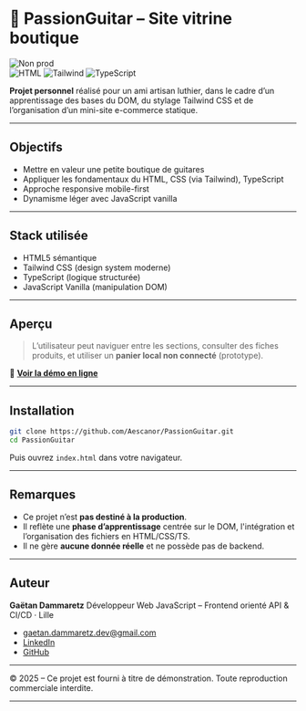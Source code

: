 # 🎸 PassionGuitar – Site vitrine boutique

![Non prod](https://img.shields.io/badge/usage-learning--only-orange)  
![HTML](https://img.shields.io/badge/html5-%23E34F26.svg?style=flat&logo=html5&logoColor=white)
![Tailwind](https://img.shields.io/badge/tailwindcss-%2338B2AC.svg?style=flat&logo=tailwind-css&logoColor=white)
![TypeScript](https://img.shields.io/badge/TypeScript-%23007ACC.svg?style=flat&logo=typescript&logoColor=white)

**Projet personnel** réalisé pour un ami artisan luthier, dans le cadre d’un apprentissage des bases du DOM, du stylage Tailwind CSS et de l’organisation d’un mini-site e-commerce statique.

---

## Objectifs

- Mettre en valeur une petite boutique de guitares
- Appliquer les fondamentaux du HTML, CSS (via Tailwind), TypeScript
- Approche responsive mobile-first
- Dynamisme léger avec JavaScript vanilla

---

## Stack utilisée

- HTML5 sémantique
- Tailwind CSS (design system moderne)
- TypeScript (logique structurée)
- JavaScript Vanilla (manipulation DOM)

---

## Aperçu

> L’utilisateur peut naviguer entre les sections, consulter des fiches produits, et utiliser un **panier local non connecté** (prototype).

🔗 **[Voir la démo en ligne](https://gdevweb.github.io/PassionGuitar/)**

---

## Installation

```bash
git clone https://github.com/Aescanor/PassionGuitar.git
cd PassionGuitar
```

Puis ouvrez `index.html` dans votre navigateur.

---

## Remarques

- Ce projet n’est **pas destiné à la production**.
- Il reflète une **phase d’apprentissage** centrée sur le DOM, l'intégration et l’organisation des fichiers en HTML/CSS/TS.
- Il ne gère **aucune donnée réelle** et ne possède pas de backend.

---

## Auteur

**Gaëtan Dammaretz**
Développeur Web JavaScript – Frontend orienté API & CI/CD · Lille

- [gaetan.dammaretz.dev@gmail.com](mailto:gaetan.dammaretz.dev@gmail.com)
- [LinkedIn](https://www.linkedin.com/in/gaëtan-dammaretz/)
- [GitHub](https://github.com/gdevweb)

---

© 2025 – Ce projet est fourni à titre de démonstration. Toute reproduction commerciale interdite.

---

